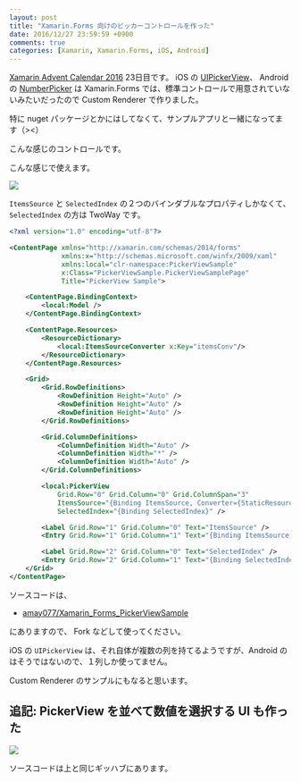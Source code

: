 ```yaml
---
layout: post
title: "Xamarin.Forms 向けのピッカーコントロールを作った"
date: 2016/12/27 23:59:59 +0900
comments: true
categories: [Xamarin, Xamarin.Forms, iOS, Android]
---
```

[Xamarin Advent Calendar 2016](http://qiita.com/advent-calendar/2016/xamarin) 23日目です。
iOS の [UIPickerView](http://swift-salaryman.com/uipickerview.php)、 Android の [NumberPicker](https://akira-watson.com/android/numberpicker.html) は Xamarin.Forms では、標準コントロールで用意されていないみたいだったので Custom Renderer で作りました。
<!--more-->

特に nuget パッケージとかにはしてなくて、サンプルアプリと一緒になってます（><）

こんな感じのコントロールです。

こんな感じで使えます。

![](https://dl.dropboxusercontent.com/u/264530/qiita/pickerview_for_Xamarin_forms_screenshot01.gif)

``ItemsSource`` と ``SelectedIndex`` の２つのバインダブルなプロパティしかなくて、``SelectedIndex`` の方は TwoWay です。

```xml
<?xml version="1.0" encoding="utf-8"?>

<ContentPage xmlns="http://xamarin.com/schemas/2014/forms"
             xmlns:x="http://schemas.microsoft.com/winfx/2009/xaml"
             xmlns:local="clr-namespace:PickerViewSample"
             x:Class="PickerViewSample.PickerViewSamplePage"
			 Title="PickerView Sample">

    <ContentPage.BindingContext>
        <local:Model />
    </ContentPage.BindingContext>

    <ContentPage.Resources>
        <ResourceDictionary>
            <local:ItemsSourceConverter x:Key="itemsConv"/>
        </ResourceDictionary>
    </ContentPage.Resources>

    <Grid>
        <Grid.RowDefinitions>
            <RowDefinition Height="Auto" />
            <RowDefinition Height="Auto" />
            <RowDefinition Height="Auto" />
        </Grid.RowDefinitions>

        <Grid.ColumnDefinitions>
            <ColumnDefinition Width="Auto" />
            <ColumnDefinition Width="*" />
            <ColumnDefinition Width="Auto" />
        </Grid.ColumnDefinitions>

        <local:PickerView
            Grid.Row="0" Grid.Column="0" Grid.ColumnSpan="3"
            ItemsSource="{Binding ItemsSource, Converter={StaticResource itemsConv}}"
            SelectedIndex="{Binding SelectedIndex}" />

        <Label Grid.Row="1" Grid.Column="0" Text="ItemsSource" />
        <Entry Grid.Row="1" Grid.Column="1" Text="{Binding ItemsSource, Mode=TwoWay}" />

        <Label Grid.Row="2" Grid.Column="0" Text="SelectedIndex" />
        <Entry Grid.Row="2" Grid.Column="1" Text="{Binding SelectedIndex, Mode=TwoWay}" />
    </Grid>
</ContentPage>
```

ソースコードは、

* [amay077/Xamarin_Forms_PickerViewSample](https://github.com/amay077/Xamarin_Forms_PickerViewSample)

にありますので、 Fork などして使ってください。

iOS の ``UIPickerView`` は、それ自体が複数の列を持てるようですが、Android のはそうではないので、１列しか使ってません。

Custom Renderer のサンプルにもなると思います。

## 追記: PickerView を並べて数値を選択する UI も作った

![](https://dl.dropboxusercontent.com/u/264530/qiita/pickerview_for_Xamarin_forms_screenshot02.gif)

ソースコードは上と同じギッハブにあります。

